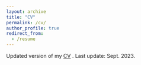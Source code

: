 ```yaml
---
layout: archive
title: "CV"
permalink: /cv/
author_profile: true
redirect_from:
  - /resume
---
```



Updated version of my [CV](http://maxiang.space/files/CV_XiangMa.pdf) .
Last update: Sept. 2023.